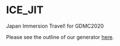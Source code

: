 # ICE_JIT
Japan Immersion Travel! for GDMC2020

 Please see the outline of our generator [here]( https://www.dropbox.com/s/apd6utnngm6o3dl/ICE_JIT.pdf?dl=0).
